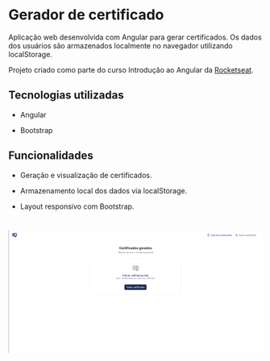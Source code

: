 # Gerador de certificado

Aplicação web desenvolvida com Angular para gerar certificados. Os dados dos usuários são armazenados localmente no navegador utilizando localStorage.

Projeto criado como parte do curso Introdução ao Angular da <a href="https://www.rocketseat.com.br">Rocketseat</a>.

## Tecnologias utilizadas
- Angular

- Bootstrap

## Funcionalidades

- Geração e visualização de certificados.

- Armazenamento local dos dados via localStorage.

- Layout responsivo com Bootstrap.

# 
<img src="/screenshot.png">